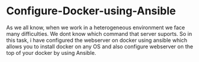 # Configure-Docker-using-Ansible

As we all know, when we work in a heterogeneous environment we face many difficulties. We dont know which command that server suports. So in this task, i have configured the webserver on docker using ansible which allows you to install docker on any OS and also configure webserver on the top of your docker by using Ansible.
